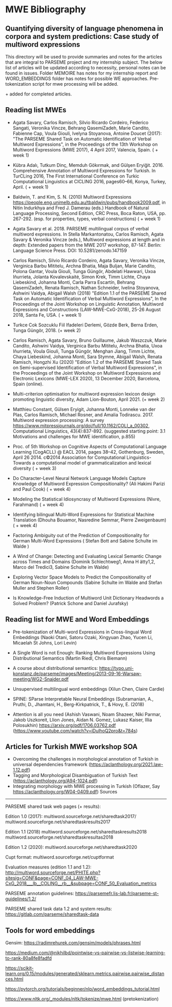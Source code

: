 # MWE Bibliography

Quantifying diversity of language phenomena in corpora and system predictions: Case study of multiword expressions
----
This directory will be used to provide summaries and notes for the articles that are integral to PARSEME project and my internship subject. 
The below list of articles will be updated according to necessity, personal notes can be found in issues. 
Folder MEMOIRE has notes for my internship report and WORD_EMBEDDINGS folder has notes for possible WE approaches. Pre-tokenization script for mwe processing will be added.

\+ added for completed articles. 




Reading list MWEs
---

- Agata Savary, Carlos Ramisch, Silvio Ricardo Cordeiro, Federico Sangati, Veronika Vincze, Behrang QasemiZadeh, Marie Candito, Fabienne Cap, Voula Giouli, Ivelyna Stoyanova, Antoine Doucet (2017): "The PARSEME Shared Task on Automatic Identification of Verbal Multiword Expressions", in the Proceedings of the 13th Workshop on Multiword Expressions (MWE 2017), 4 April 2017, Valencia, Spain. ( + week 1)

- Kübra Adalı, Tutkum Dinç, Memduh Gökırmak, and Gülşen Eryiğit. 2016. Comprehensive Annotation of Multiword Expressions for Turkish. In TurCLing 2016, The First International Conference on Turkic Computational Linguistics at CICLING 2016, pages60–66, Konya, Turkey, April. ( + week 1)

- Baldwin, T. and Kim, S. N. (2010) Multiword Expressions https://people.eng.unimelb.edu.au/tbaldwin/pubs/handbook2009.pdf, in Nitin Indurkhya and Fred J. Damerau (eds.) Handbook of Natural Language Processing, Second Edition, CRC Press, Boca Raton, USA, pp. 267-292. (esp. for properties, types, verbal constructions) ( + week 1)

- Agata Savary et al. 2018. PARSEME multilingual corpus of verbal multiword expressions. In Stella Markantonatou, Carlos Ramisch, Agata Savary & Veronika Vincze (eds.), Multiword expressions at length and in depth: Extended papers from the MWE 2017 workshop, 87-147. Berlin: Language Science Press. DOI: 10.5281/zenodo.147159

- Carlos Ramisch, Silvio Ricardo Cordeiro, Agata Savary, Veronika Vincze, Verginica Barbu Mititelu, Archna Bhatia, Maja Buljan, Marie Candito, Polona Gantar, Voula Giouli, Tunga Güngör, Abdelati Hawwari, Uxoa Iñurrieta, Jolanta Kovalevskaitė, Simon Krek, Timm Lichte, Chaya Liebeskind, Johanna Monti, Carla Parra Escartín, Behrang QasemiZadeh, Renata Ramisch, Nathan Schneider, Ivelina Stoyanova, Ashwini Vaidya, Abigail Walsh (2018) "Edition 1.1 of the PARSEME Shared Task on Automatic Identification of Verbal Multiword Expressions", In the Proceedings of the Joint Workshop on Linguistic Annotation, Multiword Expressions and Constructions (LAW-MWE-CxG-2018), 25-26 August 2018, Santa Fe, USA. ( + week 1)

- Turkce Cok Sozcuklu Fiil Ifadeleri Derlemi, Gözde Berk, Berna Erden, Tunga Güngör, 2018. (+ week 2)

- Carlos Ramisch, Agata Savary, Bruno Guillaume, Jakub Waszczuk, Marie Candito, Ashwini Vaidya, Verginica Barbu Mititelu, Archna Bhatia, Uxoa Iñurrieta, Voula Giouli, Tunga Güngör, Menghan Jiang, Timm Lichte, Chaya Liebeskind, Johanna Monti, Sara Stymne, Abigail Walsh, Renata Ramisch, Hongzhi Xu (2020) "Edition 1.2 of the PARSEME Shared Task on Semi-supervised Identification of Verbal Multiword Expressions", in the Proceedings of the Joint Workshop on Multiword Expressions and Electronic Lexicons (MWE-LEX 2020), 13 December 2020, Barcelona, Spain (online). 

- Multi-criterion optimisation for multiword expression lexicon design promoting linguistic diversity, Adam Lion-Bouton, April 2021. (+ week 2)

- Matthieu Constant, Gülsen Eryigit, Johanna Monti, Lonneke van der Plas, Carlos Ramisch, Michael Rosner, and Amalia Todirascu. 2017. Multiword expression processing: A survey https://www.mitpressjournals.org/doi/full/10.1162/COLI_a_00302, Computational Linguistics, 43(4):837-892. (suggested starting point: 3.1 Motivations and challenges for MWE identification, p.855) 

- Proc. of 5th Workshop on Cognitive Aspects of Computational Language Learning (CogACLL) @ EACL 2014, pages 38–42,
Gothenburg, Sweden, April 26 2014. c©2014 Association for Computational Linguistics- Towards a computational model of grammaticalization and
lexical diversity ( + week 3)

- Do Character-Level Neural Network Language Models Capture Knowledge of Multiword Expression Compositionality? (Ali Hakimi Parizi and Paul Cook) ( + week 4)

- Modeling the Statistical Idiosyncrasy of Multiword Expressions (Nivre, Farahmand) ( + week 4)

- Identifying bilingual Multi-Word Expressions for Statistical Machine Translation (Dhouha Bouamor, Nasredine Semmar, Pierre Zweigenbaum) ( + week 4)

- Factoring Ambiguity out of the Prediction of Compositionality for German Multi-Word Expressions ( Stefan Bott and Sabine Schulte im Walde ) 

- A Wind of Change: Detecting and Evaluating Lexical Semantic Change across Times and Domains (Dominik Schlechtweg1, Anna H ̈atty1,2, Marco del Tredici3, Sabine Schulte im Walde)

- Exploring Vector Space Models to Predict the Compositionality of German Noun-Noun Compounds (Sabine Schulte im Walde and Stefan Muller and Stephen Roller)

- Is Knowledge-Free Induction of Multiword Unit Dictionary Headwords a Solved Problem? (Patrick Schone and Daniel Jurafsky)

Reading list for MWE and Word Embeddings
---

- Pre-tokenization of Multi-word Expressions in Cross-lingual Word Embeddings (Naoki Otani, Satoru Ozaki, Xingyuan Zhao, Yucen Li, Micaelah St Johns, Lori Levin)

- A Single Word is not Enough: Ranking Multiword Expressions Using Distributional Semantics (Martin Riedl, Chris Biemann)

- A course about distributional semantics: https://typo.uni-konstanz.de/parseme/images/Meeting/2013-09-16-Warsaw-meeting/WG2-Snajder.pdf

- Unsupervised multilingual word embeddings (Xilun Chen, Claire Cardie)

- SPINE: SParse Interpretable Neural Embeddings (Subramanian, A., Pruthi, D., Jhamtani, H., Berg-Kirkpatrick, T., & Hovy, E. (2018)

- Attention is all you need (Ashish Vaswani, Noam Shazeer, Niki Parmar, Jakob Uszkoreit, Llion Jones, Aidan N. Gomez, Lukasz Kaiser, Illia Polosukhin) https://arxiv.org/pdf/1706.03762.pdf  (https://www.youtube.com/watch?v=iDulhoQ2pro&t=784s) 

Articles for Turkish MWE workshop SOA
---
- Overcoming the challenges in morphological annotation of Turkish in universal dependencies framework (https://aclanthology.org/2021.law-1.12.pdf)
- Tagging and Morphological Disambiguation of Turkish Text (https://aclanthology.org/A94-1024.pdf)
- Integrating morphology with MWE processing in Turkish (Oflazer, Say https://aclanthology.org/W04-0409.pdf)
Sources
---
PARSEME shared task web pages (+ results):

Edition 1.0 (2017):
multiword.sourceforge.net/sharedtask2017/
multiword.sourceforge.net/sharedtaskresults2017

Edition 1.1 (2018)
multiword.sourceforge.net/sharedtaskresults2018
multiword.sourceforge.net/sharedtaskresultas2018

Edition 1.2 (2020):
multiword.sourceforge.net/sharedtask2020

Cupt format:
multiword.sourceforge.net/cuptformat

Evaluation measures (edition 1.1 and 1.2):
http://multiword.sourceforge.net/PHITE.php?sitesig=CONF&page=CONF_04_LAW-MWE-CxG_2018___lb__COLING__rb__&subpage=CONF_50_Evaluation_metrics

PARSEME annotation guidelines:
https://parsemefr.lis-lab.fr/parseme-st-guidelines/1.2/

PARSEME shared task data 1.2  and system results:
https://gitlab.com/parseme/sharedtask-data

Tools for word embeddings
---

Gensim:
https://radimrehurek.com/gensim/models/phrases.html

https://medium.com/@nikhilbd/pointwise-vs-pairwise-vs-listwise-learning-to-rank-80a8fe8fadfd

https://scikit-learn.org/0.15/modules/generated/sklearn.metrics.pairwise.pairwise_distances.html

https://pytorch.org/tutorials/beginner/nlp/word_embeddings_tutorial.html

https://www.nltk.org/_modules/nltk/tokenize/mwe.html  (pretokenization)
